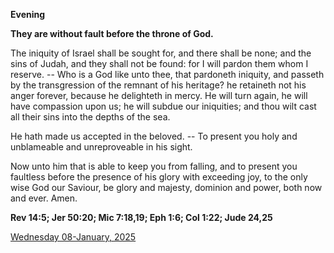 **Evening**

**They are without fault before the throne of God.**
 
The iniquity of Israel shall be sought for, and there shall be none; and the sins of Judah, and they shall not be found: for I will pardon them whom I reserve. -- Who is a God like unto thee, that pardoneth iniquity, and passeth by the transgression of the remnant of his heritage? he retaineth not his anger forever, because he delighteth in mercy. He will turn again, he will have compassion upon us; he will subdue our iniquities; and thou wilt cast all their sins into the depths of the sea.
 
He hath made us accepted in the beloved. -- To present you holy and unblameable and unreproveable in his sight.
 
Now unto him that is able to keep you from falling, and to present you faultless before the presence of his glory with exceeding joy, to the only wise God our Saviour, be glory and majesty, dominion and power, both now and ever. Amen.  

**Rev 14:5; Jer 50:20; Mic 7:18,19; Eph 1:6; Col 1:22; Jude 24,25**

[Wednesday 08-January, 2025](https://t.me/daily_light)
